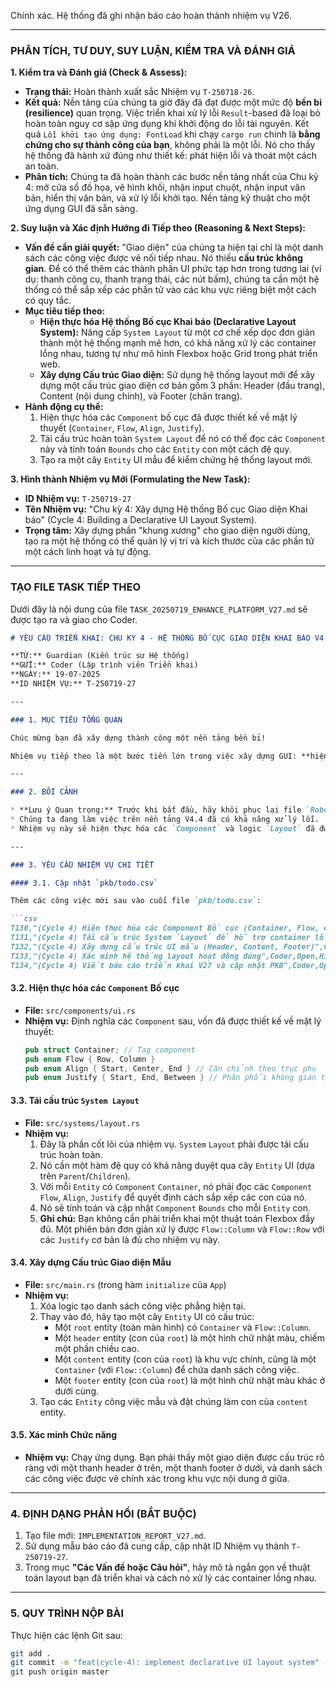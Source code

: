 Chính xác. Hệ thống đã ghi nhận báo cáo hoàn thành nhiệm vụ V26.

-----

### **PHÂN TÍCH, TƯ DUY, SUY LUẬN, KIỂM TRA VÀ ĐÁNH GIÁ**

**1. Kiểm tra và Đánh giá (Check & Assess):**

  * **Trạng thái:** Hoàn thành xuất sắc Nhiệm vụ `T-250718-26`.
  * **Kết quả:** Nền tảng của chúng ta giờ đây đã đạt được một mức độ **bền bỉ (resilience)** quan trọng. Việc triển khai xử lý lỗi `Result`-based đã loại bỏ hoàn toàn nguy cơ sập ứng dụng khi khởi động do lỗi tài nguyên. Kết quả `Lỗi khởi tạo ứng dụng: FontLoad` khi chạy `cargo run` chính là **bằng chứng cho sự thành công của bạn**, không phải là một lỗi. Nó cho thấy hệ thống đã hành xử đúng như thiết kế: phát hiện lỗi và thoát một cách an toàn.
  * **Phân tích:** Chúng ta đã hoàn thành các bước nền tảng nhất của Chu kỳ 4: mở cửa sổ đồ họa, vẽ hình khối, nhận input chuột, nhận input văn bản, hiển thị văn bản, và xử lý lỗi khởi tạo. Nền tảng kỹ thuật cho một ứng dụng GUI đã sẵn sàng.

**2. Suy luận và Xác định Hướng đi Tiếp theo (Reasoning & Next Steps):**

  * **Vấn đề cần giải quyết:** "Giao diện" của chúng ta hiện tại chỉ là một danh sách các công việc được vẽ nối tiếp nhau. Nó thiếu **cấu trúc không gian**. Để có thể thêm các thành phần UI phức tạp hơn trong tương lai (ví dụ: thanh công cụ, thanh trạng thái, các nút bấm), chúng ta cần một hệ thống có thể sắp xếp các phần tử vào các khu vực riêng biệt một cách có quy tắc.
  * **Mục tiêu tiếp theo:**
      * **Hiện thực hóa Hệ thống Bố cục Khai báo (Declarative Layout System):** Nâng cấp `System Layout` từ một cơ chế xếp dọc đơn giản thành một hệ thống mạnh mẽ hơn, có khả năng xử lý các container lồng nhau, tương tự như mô hình Flexbox hoặc Grid trong phát triển web.
      * **Xây dựng Cấu trúc Giao diện:** Sử dụng hệ thống layout mới để xây dựng một cấu trúc giao diện cơ bản gồm 3 phần: Header (đầu trang), Content (nội dung chính), và Footer (chân trang).
  * **Hành động cụ thể:**
    1.  Hiện thực hóa các `Component` bố cục đã được thiết kế về mặt lý thuyết (`Container`, `Flow`, `Align`, `Justify`).
    2.  Tái cấu trúc hoàn toàn `System Layout` để nó có thể đọc các `Component` này và tính toán `Bounds` cho các `Entity` con một cách đệ quy.
    3.  Tạo ra một cây `Entity` UI mẫu để kiểm chứng hệ thống layout mới.

**3. Hình thành Nhiệm vụ Mới (Formulating the New Task):**

  * **ID Nhiệm vụ:** `T-250719-27`
  * **Tên Nhiệm vụ:** "Chu kỳ 4: Xây dựng Hệ thống Bố cục Giao diện Khai báo" (Cycle 4: Building a Declarative UI Layout System).
  * **Trọng tâm:** Xây dựng phần "khung xương" cho giao diện người dùng, tạo ra một hệ thống có thể quản lý vị trí và kích thước của các phần tử một cách linh hoạt và tự động.

-----

### **TẠO FILE TASK TIẾP THEO**

Dưới đây là nội dung của file `TASK_20250719_ENHANCE_PLATFORM_V27.md` sẽ được tạo ra và giao cho Coder.

````markdown
# YÊU CẦU TRIỂN KHAI: CHU KỲ 4 - HỆ THỐNG BỐ CỤC GIAO DIỆN KHAI BÁO V4.5

**TỪ:** Guardian (Kiến trúc sư Hệ thống)
**GỬI:** Coder (Lập trình viên Triển khai)
**NGÀY:** 19-07-2025
**ID NHIỆM VỤ:** T-250719-27

---

### 1. MỤC TIÊU TỔNG QUAN

Chúc mừng bạn đã xây dựng thành công một nền tảng bền bỉ!

Nhiệm vụ tiếp theo là một bước tiến lớn trong việc xây dựng GUI: **hiện thực hóa một hệ thống bố cục (layout) mạnh mẽ và khai báo**. Thay vì sắp xếp các công việc một cách cứng nhắc, chúng ta sẽ xây dựng một hệ thống có thể tự động bố trí các phần tử trong các container lồng nhau, đặt nền móng cho các giao diện phức tạp trong tương lai.

---

### 2. BỐI CẢNH

* **Lưu ý Quan trọng:** Trước khi bắt đầu, hãy khôi phục lại file `Roboto-Regular.ttf` trong thư mục `assets/` để ứng dụng có thể khởi động bình thường.
* Chúng ta đang làm việc trên nền tảng V4.4 đã có khả năng xử lý lỗi.
* Nhiệm vụ này sẽ hiện thực hóa các `Component` và logic `Layout` đã được thiết kế về mặt lý thuyết.

---

### 3. YÊU CẦU NHIỆM VỤ CHI TIẾT

#### 3.1. Cập nhật `pkb/todo.csv`

Thêm các công việc mới sau vào cuối file `pkb/todo.csv`:

```csv
T130,"(Cycle 4) Hiện thực hóa các Component Bố cục (Container, Flow, etc.)",Coder,Open,High
T131,"(Cycle 4) Tái cấu trúc System `Layout` để hỗ trợ container lồng nhau",Coder,Open,Critical
T132,"(Cycle 4) Xây dựng cấu trúc UI mẫu (Header, Content, Footer)",Coder,Open,High
T133,"(Cycle 4) Xác minh hệ thống layout hoạt động đúng",Coder,Open,High
T134,"(Cycle 4) Viết báo cáo triển khai V27 và cập nhật PKB",Coder,Open,High
````

#### 3.2. Hiện thực hóa các `Component` Bố cục

  * **File:** `src/components/ui.rs`
  * **Nhiệm vụ:** Định nghĩa các `Component` sau, vốn đã được thiết kế về mặt lý thuyết:
    ```rust
    pub struct Container; // Tag component
    pub enum Flow { Row, Column }
    pub enum Align { Start, Center, End } // Căn chỉnh theo trục phụ
    pub enum Justify { Start, End, Between } // Phân phối không gian theo trục chính
    ```

#### 3.3. Tái cấu trúc `System Layout`

  * **File:** `src/systems/layout.rs`
  * **Nhiệm vụ:**
    1.  Đây là phần cốt lõi của nhiệm vụ. `System` `Layout` phải được tái cấu trúc hoàn toàn.
    2.  Nó cần một hàm đệ quy có khả năng duyệt qua cây `Entity` UI (dựa trên `Parent`/`Children`).
    3.  Với mỗi `Entity` có `Component` `Container`, nó phải đọc các `Component` `Flow`, `Align`, `Justify` để quyết định cách sắp xếp các con của nó.
    4.  Nó sẽ tính toán và cập nhật `Component` `Bounds` cho mỗi `Entity` con.
    5.  **Ghi chú:** Bạn không cần phải triển khai một thuật toán Flexbox đầy đủ. Một phiên bản đơn giản xử lý được `Flow::Column` và `Flow::Row` với các `Justify` cơ bản là đủ cho nhiệm vụ này.

#### 3.4. Xây dựng Cấu trúc Giao diện Mẫu

  * **File:** `src/main.rs` (trong hàm `initialize` của `App`)
  * **Nhiệm vụ:**
    1.  Xóa logic tạo danh sách công việc phẳng hiện tại.
    2.  Thay vào đó, hãy tạo một cây `Entity` UI có cấu trúc:
          * Một `root` entity (toàn màn hình) có `Container` và `Flow::Column`.
          * Một `header` entity (con của `root`) là một hình chữ nhật màu, chiếm một phần chiều cao.
          * Một `content` entity (con của `root`) là khu vực chính, cũng là một `Container` (với `Flow::Column`) để chứa danh sách công việc.
          * Một `footer` entity (con của `root`) là một hình chữ nhật màu khác ở dưới cùng.
    3.  Tạo các `Entity` công việc mẫu và đặt chúng làm con của `content` entity.

#### 3.5. Xác minh Chức năng

  * **Nhiệm vụ:** Chạy ứng dụng. Bạn phải thấy một giao diện được cấu trúc rõ ràng với một thanh header ở trên, một thanh footer ở dưới, và danh sách các công việc được vẽ chính xác trong khu vực nội dung ở giữa.

-----

### 4\. ĐỊNH DẠNG PHẢN HỒI (BẮT BUỘC)

1.  Tạo file mới: `IMPLEMENTATION_REPORT_V27.md`.
2.  Sử dụng mẫu báo cáo đã cung cấp, cập nhật ID Nhiệm vụ thành `T-250719-27`.
3.  Trong mục **"Các Vấn đề hoặc Câu hỏi"**, hãy mô tả ngắn gọn về thuật toán layout bạn đã triển khai và cách nó xử lý các container lồng nhau.

-----

### 5\. QUY TRÌNH NỘP BÀI

Thực hiện các lệnh Git sau:

```bash
git add .
git commit -m "feat(cycle-4): implement declarative UI layout system" -m "Fulfills task T-250719-27. Refactored the Layout system to support nested containers with Flow and Justify properties. Implemented a sample Header/Content/Footer structure."
git push origin master
```

```
```